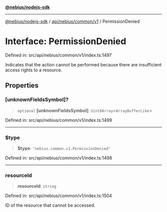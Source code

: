 [**@nebius/nodejs-sdk**](../../../../../README.md)

***

[@nebius/nodejs-sdk](../../../../../README.md) / [api/nebius/common/v1](../README.md) / PermissionDenied

# Interface: PermissionDenied

Defined in: src/api/nebius/common/v1/index.ts:1497

Indicates that the action cannot be performed because there are insufficient access rights to a resource.

## Properties

### \[unknownFieldsSymbol\]?

> `optional` **\[unknownFieldsSymbol\]**: `Uint8Array`\<`ArrayBufferLike`\>

Defined in: src/api/nebius/common/v1/index.ts:1499

***

### $type

> **$type**: `"nebius.common.v1.PermissionDenied"`

Defined in: src/api/nebius/common/v1/index.ts:1498

***

### resourceId

> **resourceId**: `string`

Defined in: src/api/nebius/common/v1/index.ts:1504

ID of the resource that cannot be accessed.
